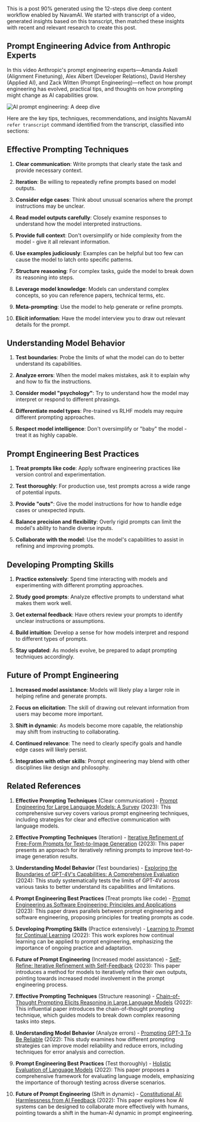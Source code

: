 This is a post 90% generated using the 12-steps dive deep content workflow enabled by NavamAI. We started with transcript of a video, generated insights based on this transcript, then matched these insights with recent and relevant research to create this post.

## Prompt Engineering Advice from Anthropic Experts

In this video Anthropic's prompt engineering experts—Amanda Askell (Alignment Finetuning), Alex Albert (Developer Relations), David Hershey (Applied AI), and Zack Witten (Prompt Engineering)—reflect on how prompt engineering has evolved, practical tips, and thoughts on how prompting might change as AI capabilities grow.

![AI prompt engineering: A deep dive](https://www.youtube.com/watch?v=T9aRN5JkmL8&t=2s) 

Here are the key tips, techniques, recommendations, and insights NavamAI `refer transcript` command identified from the transcript, classified into sections:

## Effective Prompting Techniques

1. **Clear communication**: Write prompts that clearly state the task and provide necessary context.

2. **Iteration**: Be willing to repeatedly refine prompts based on model outputs.

3. **Consider edge cases**: Think about unusual scenarios where the prompt instructions may be unclear.

4. **Read model outputs carefully**: Closely examine responses to understand how the model interpreted instructions.

5. **Provide full context**: Don't oversimplify or hide complexity from the model - give it all relevant information.

6. **Use examples judiciously**: Examples can be helpful but too few can cause the model to latch onto specific patterns.

7. **Structure reasoning**: For complex tasks, guide the model to break down its reasoning into steps.

8. **Leverage model knowledge**: Models can understand complex concepts, so you can reference papers, technical terms, etc.

9. **Meta-prompting**: Use the model to help generate or refine prompts.

10. **Elicit information**: Have the model interview you to draw out relevant details for the prompt.

## Understanding Model Behavior

1. **Test boundaries**: Probe the limits of what the model can do to better understand its capabilities.

2. **Analyze errors**: When the model makes mistakes, ask it to explain why and how to fix the instructions.

3. **Consider model "psychology"**: Try to understand how the model may interpret or respond to different phrasings.

4. **Differentiate model types**: Pre-trained vs RLHF models may require different prompting approaches.

5. **Respect model intelligence**: Don't oversimplify or "baby" the model - treat it as highly capable.

## Prompt Engineering Best Practices

1. **Treat prompts like code**: Apply software engineering practices like version control and experimentation.

2. **Test thoroughly**: For production use, test prompts across a wide range of potential inputs.

3. **Provide "outs"**: Give the model instructions for how to handle edge cases or unexpected inputs.

4. **Balance precision and flexibility**: Overly rigid prompts can limit the model's ability to handle diverse inputs.

5. **Collaborate with the model**: Use the model's capabilities to assist in refining and improving prompts.

## Developing Prompting Skills

1. **Practice extensively**: Spend time interacting with models and experimenting with different prompting approaches.

2. **Study good prompts**: Analyze effective prompts to understand what makes them work well.

3. **Get external feedback**: Have others review your prompts to identify unclear instructions or assumptions.

4. **Build intuition**: Develop a sense for how models interpret and respond to different types of prompts.

5. **Stay updated**: As models evolve, be prepared to adapt prompting techniques accordingly.

## Future of Prompt Engineering

1. **Increased model assistance**: Models will likely play a larger role in helping refine and generate prompts.

2. **Focus on elicitation**: The skill of drawing out relevant information from users may become more important.

3. **Shift in dynamic**: As models become more capable, the relationship may shift from instructing to collaborating.

4. **Continued relevance**: The need to clearly specify goals and handle edge cases will likely persist.

5. **Integration with other skills**: Prompt engineering may blend with other disciplines like design and philosophy.

## Related References

1. **Effective Prompting Techniques** (Clear communication) - [Prompt Engineering for Large Language Models: A Survey](https://arxiv.org/abs/2307.10169) (2023): This comprehensive survey covers various prompt engineering techniques, including strategies for clear and effective communication with language models.

2. **Effective Prompting Techniques** (Iteration) - [Iterative Refinement of Free-Form Prompts for Text-to-Image Generation](https://arxiv.org/abs/2309.03407) (2023): This paper presents an approach for iteratively refining prompts to improve text-to-image generation results.

3. **Understanding Model Behavior** (Test boundaries) - [Exploring the Boundaries of GPT-4V's Capabilities: A Comprehensive Evaluation](https://arxiv.org/abs/2402.01915) (2024): This study systematically tests the limits of GPT-4V across various tasks to better understand its capabilities and limitations.

4. **Prompt Engineering Best Practices** (Treat prompts like code) - [Prompt Engineering as Software Engineering: Principles and Applications](https://arxiv.org/abs/2311.13184) (2023): This paper draws parallels between prompt engineering and software engineering, proposing principles for treating prompts as code.

5. **Developing Prompting Skills** (Practice extensively) - [Learning to Prompt for Continual Learning](https://arxiv.org/abs/2112.08654) (2022): This work explores how continual learning can be applied to prompt engineering, emphasizing the importance of ongoing practice and adaptation.

6. **Future of Prompt Engineering** (Increased model assistance) - [Self-Refine: Iterative Refinement with Self-Feedback](https://arxiv.org/abs/2303.17651) (2023): This paper introduces a method for models to iteratively refine their own outputs, pointing towards increased model involvement in the prompt engineering process.

7. **Effective Prompting Techniques** (Structure reasoning) - [Chain-of-Thought Prompting Elicits Reasoning in Large Language Models](https://arxiv.org/abs/2201.11903) (2022): This influential paper introduces the chain-of-thought prompting technique, which guides models to break down complex reasoning tasks into steps.

8. **Understanding Model Behavior** (Analyze errors) - [Prompting GPT-3 To Be Reliable](https://arxiv.org/abs/2210.09150) (2022): This study examines how different prompting strategies can improve model reliability and reduce errors, including techniques for error analysis and correction.

9. **Prompt Engineering Best Practices** (Test thoroughly) - [Holistic Evaluation of Language Models](https://arxiv.org/abs/2211.09110) (2022): This paper proposes a comprehensive framework for evaluating language models, emphasizing the importance of thorough testing across diverse scenarios.

10. **Future of Prompt Engineering** (Shift in dynamic) - [Constitutional AI: Harmlessness from AI Feedback](https://arxiv.org/abs/2212.08073) (2022): This paper explores how AI systems can be designed to collaborate more effectively with humans, pointing towards a shift in the human-AI dynamic in prompt engineering.